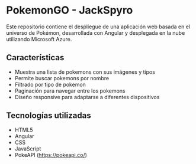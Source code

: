# PokemonGO - JackSpyro

Este repositorio contiene el despliegue de una aplicación web basada en el universo de Pokémon, desarrollada con Angular y desplegada en la nube utilizando Microsoft Azure.

## Características

- Muestra una lista de pokemons con sus imágenes y tipos
- Permite buscar pokemons por nombre
- Filtrado por tipo de pokemon
- Paginación para navegar entre los pokemons
- Diseño responsive para adaptarse a diferentes dispositivos

## Tecnologías utilizadas

- HTML5
- Angular
- CSS
- JavaScript
- PokeAPI (https://pokeapi.co/)
